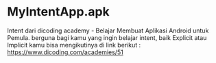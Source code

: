 # MyIntentApp.apk


Intent dari dicoding academy - Belajar Membuat Aplikasi Android untuk Pemula. berguna bagi kamu yang ingin belajar intent, baik Explicit atau Implicit
kamu bisa mengikutinya di link berikut : https://www.dicoding.com/academies/51
